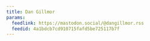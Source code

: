 ```yaml
---
title: Dan Gillmor
params:
  feedlink: https://mastodon.social/@dangillmor.rss
  feedid: 4a1bdcb7cd910715fafd5be725117b7f
---
```

